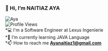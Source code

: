### 👋 Hi, I’m NAITIAZ AYA</br>
![Aya](https://media.giphy.com/media/LMcB8XospGZO8UQq87/giphy.gif)</br>
![Profile Views](https://gpvc.arturio.dev/naitiaz-aya)</br>
*💻 I'm a Software Engineer at Lexus Ingenierie </br>
*🌱 I’m currently learning JAVA Language</br>
*📫 How to reach me **Ayanaitiaz1@gmail.com**</br>
